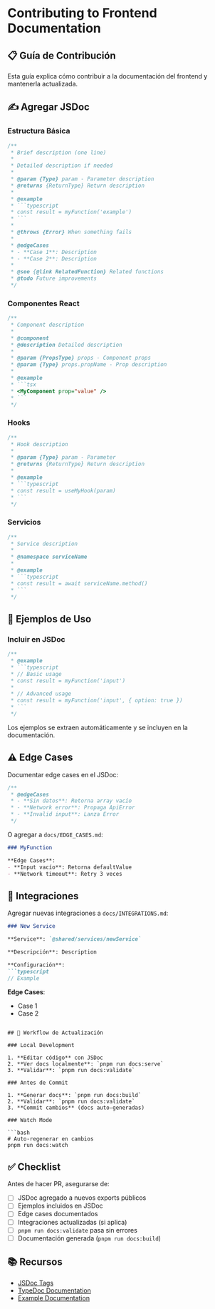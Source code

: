 # Contributing to Frontend Documentation

## 📋 Guía de Contribución

Esta guía explica cómo contribuir a la documentación del frontend y mantenerla actualizada.

## ✍️ Agregar JSDoc

### Estructura Básica

```typescript
/**
 * Brief description (one line)
 * 
 * Detailed description if needed
 * 
 * @param {Type} param - Parameter description
 * @returns {ReturnType} Return description
 * 
 * @example
 * ```typescript
 * const result = myFunction('example')
 * ```
 * 
 * @throws {Error} When something fails
 * 
 * @edgeCases
 * - **Case 1**: Description
 * - **Case 2**: Description
 * 
 * @see {@link RelatedFunction} Related functions
 * @todo Future improvements
 */
```

### Componentes React

```typescript
/**
 * Component description
 * 
 * @component
 * @description Detailed description
 * 
 * @param {PropsType} props - Component props
 * @param {Type} props.propName - Prop description
 * 
 * @example
 * ```tsx
 * <MyComponent prop="value" />
 * ```
 */
```

### Hooks

```typescript
/**
 * Hook description
 * 
 * @param {Type} param - Parameter
 * @returns {ReturnType} Return description
 * 
 * @example
 * ```typescript
 * const result = useMyHook(param)
 * ```
 */
```

### Servicios

```typescript
/**
 * Service description
 * 
 * @namespace serviceName
 * 
 * @example
 * ```typescript
 * const result = await serviceName.method()
 * ```
 */
```

## 📝 Ejemplos de Uso

### Incluir en JSDoc

```typescript
/**
 * @example
 * ```typescript
 * // Basic usage
 * const result = myFunction('input')
 * 
 * // Advanced usage
 * const result = myFunction('input', { option: true })
 * ```
 */
```

Los ejemplos se extraen automáticamente y se incluyen en la documentación.

## ⚠️ Edge Cases

Documentar edge cases en el JSDoc:

```typescript
/**
 * @edgeCases
 * - **Sin datos**: Retorna array vacío
 * - **Network error**: Propaga ApiError
 * - **Invalid input**: Lanza Error
 */
```

O agregar a `docs/EDGE_CASES.md`:

```markdown
### MyFunction

**Edge Cases**:
- **Input vacío**: Retorna defaultValue
- **Network timeout**: Retry 3 veces
```

## 🔗 Integraciones

Agregar nuevas integraciones a `docs/INTEGRATIONS.md`:

```markdown
### New Service

**Service**: `@shared/services/newService`

**Descripción**: Description

**Configuración**:
```typescript
// Example
```

**Edge Cases**:
- Case 1
- Case 2
```

## 🔄 Workflow de Actualización

### Local Development

1. **Editar código** con JSDoc
2. **Ver docs localmente**: `pnpm run docs:serve`
3. **Validar**: `pnpm run docs:validate`

### Antes de Commit

1. **Generar docs**: `pnpm run docs:build`
2. **Validar**: `pnpm run docs:validate`
3. **Commit cambios** (docs auto-generadas)

### Watch Mode

```bash
# Auto-regenerar en cambios
pnpm run docs:watch
```

## ✅ Checklist

Antes de hacer PR, asegurarse de:

- [ ] JSDoc agregado a nuevos exports públicos
- [ ] Ejemplos incluidos en JSDoc
- [ ] Edge cases documentados
- [ ] Integraciones actualizadas (si aplica)
- [ ] `pnpm run docs:validate` pasa sin errores
- [ ] Documentación generada (`pnpm run docs:build`)

## 📚 Recursos

- [JSDoc Tags](https://jsdoc.app/index.html)
- [TypeDoc Documentation](https://typedoc.org/guides/doccomments/)
- [Example Documentation](./USAGE_EXAMPLES.md)

